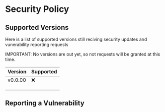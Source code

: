 # Security Policy

## Supported Versions

Here is a list of supported versions still reciving security updates and vunerability reporting requests

IMPORTANT: No versions are out yet, so not requests will be granted at this time. 

| Version | Supported          |
| ------- | ------------------ |
| v0.0.00 | :x:                |
|         |                    |
|         |                    |
|         |                    |

## Reporting a Vulnerability


